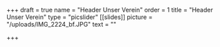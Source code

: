 +++
draft = true
name = "Header Unser Verein"
order = 1
title = "Header Unser Verein"
type = "picslider"
[[slides]]
picture = "/uploads/IMG_2224_bf.JPG"
text = ""

+++
